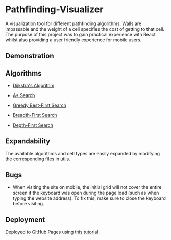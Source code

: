 # Pathfinding-Visualizer

A visualization tool for different pathfinding algorithms. Walls are impassable and the weight of a cell specifies the cost of getting to that cell. The purpose of this project was to gain practical experience with React whilst also providing a user friendly experience for mobile users.

## Demonstration



## Algorithms

* [Dijkstra's Algorithm]()

* [A* Search]()

* [Greedy Best-First Search]()

* [Breadth-First Search]()

* [Depth-First Search]()

## Expandability

The available algorithms and cell types are easily expanded by modifying the corresponding files in [utils](./src/utils/).

## Bugs

* When visiting the site on mobile, the initial grid will not cover the entire screen if the keyboard was open during the page load (such as when typing the website address). To fix this, make sure to close the keyboard before visiting.

## Deployment

Deployed to GitHub Pages using [this tutorial](https://youtu.be/XhoWXhyuW_I).
